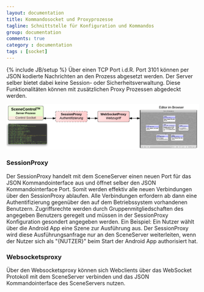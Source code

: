 ```yaml
---
layout: documentation
title: Kommandosocket und Proxyprozesse
tagline: Schnittstelle für Konfiguration und Kommandos
group: documentation
comments: true
category : documentation
tags : [socket]
---
```

{% include JB/setup %}
Über einen TCP Port i.d.R. Port 3101 können per JSON kodierte Nachrichten an den Prozess abgesetzt werden.
Der Server selber bietet dabei keine Session- oder Sicherheitsverwaltung.
Diese Funktionalitäten können mit zusätzlichen Proxy Prozessen abgedeckt werden.

<img src="../images/Architektur.png" style="" />

### SessionProxy
Der SessionProxy handelt mit dem SceneServer einen neuen Port für das JSON Kommandointerface aus und öffnet selber
den JSON Kommandointerface Port. Somit werden effektiv alle neuen Verbindungen über den SessionProxy ablaufen.
Alle Verbindungen erfordern ab dann eine Authentifizierung gegenüber den auf dem Betriebssystem vorhandenen Benutzern.
Zugriffsrechte werden durch Gruppenmitgliedschaften des angegeben Benutzers geregelt und müssen in der SessionProxy
Konfiguration gesondert angegeben werden.
Ein Beispiel: Ein Nutzer wählt über die Android App eine Szene zur Ausführung aus.
Der SessionProxy wird diese Ausführungsanfrage nur an den SceneServer weiterleiten, wenn der Nutzer sich als "{NUTZER}"
beim Start der Android App authorisiert hat.

### Websocketsproxy
Über den Websocketsproxy können sich Webclients über das WebSocket Protokoll mit dem SceneServer verbinden
und das JSON Kommandointerface des SceneServers nutzen.
